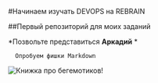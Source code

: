 

#Начинаем изучать DEVOPS на REBRAIN

##Первый репозиторий для моих заданий

*Позвольте представиться **Аркадий** *

      Опробуем фишки Markdown


![Книжка про бегемотиков!]()

